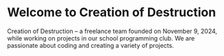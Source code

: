 # Welcome to Creation of Destruction

Creation of Destruction – a freelance team founded on November 9, 2024, while working on projects in our school programming club. We are passionate about coding and creating a variety of projects.
